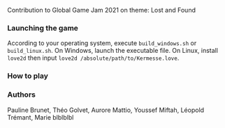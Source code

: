 Contribution to Global Game Jam 2021 on theme: Lost and Found

### Launching the game
According to your operating system, execute `build_windows.sh` or
`build_linux.sh`.
On Windows, launch the executable file. On Linux, install `love2d` then
input `love2d /absolute/path/to/Kermesse.love`.
### How to play
### Authors
Pauline Brunet, Théo Golvet, Aurore Mattio, Youssef Miftah, Léopold Trémant,
Marie blblblbl
